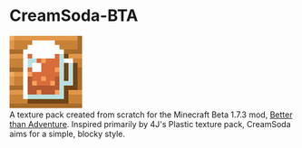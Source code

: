 # CreamSoda-BTA
![pack.png](https://github.com/valeofvoid/CreamSoda-BTA/blob/main/pack.png)
<br>A texture pack created from scratch for the Minecraft Beta 1.7.3 mod, [Better than Adventure](https://www.betterthanadventure.net/). Inspired primarily by 4J's Plastic texture pack, CreamSoda aims for a simple, blocky style.
